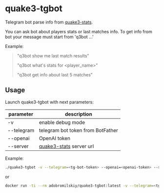 # quake3-tgbot

Telegram bot parse info from [quake3-stats](https://github.com/adobromilskiy/quake3-stats).

You can ask bot about players stats or last matches info. To get info from bot your message must start from 'q3bot ...'

Example:

> "q3bot show me last match results"
>
> "q3bot what's stats for <player_name>"
>
> "q3bot get info about last 5 matches"

## Usage

Launch quake3-tgbot with next parameters:

| parameter | description |
|-----------|-------------|
| -v         | enable debug mode |
| --telegram | telegram bot token from BotFather |
| --openai   | OpenAI token |
| --server   | [quake3-stats](https://github.com/adobromilskiy/quake3-stats) server url |

Example:

```sh
./quake3-tgbot -v --telegram=<tg-bot-token> --openai=<openai-token> --server=<quake3-stats-server-url>
```

or

```sh
docker run -ti --rm adobromilskiy/quake3-tgbot:latest -v --telegram=<tg-bot-token> --openai=<openai-token> --server=<quake3-stats-server-url>
```
